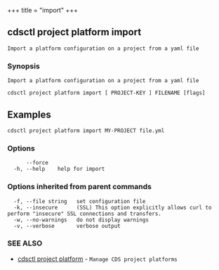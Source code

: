 +++
title = "import"
+++
## cdsctl project platform import

`Import a platform configuration on a project from a yaml file`

### Synopsis

`Import a platform configuration on a project from a yaml file`

```
cdsctl project platform import [ PROJECT-KEY ] FILENAME [flags]
```

## Examples

```
cdsctl project platform import MY-PROJECT file.yml
```

### Options

```
      --force   
  -h, --help    help for import
```

### Options inherited from parent commands

```
  -f, --file string   set configuration file
  -k, --insecure      (SSL) This option explicitly allows curl to perform "insecure" SSL connections and transfers.
  -w, --no-warnings   do not display warnings
  -v, --verbose       verbose output
```

### SEE ALSO

* [cdsctl project platform](/cli/cdsctl/project/platform/)	 - `Manage CDS project platforms`

